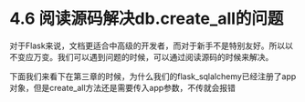 # 4.6 阅读源码解决db.create_all的问题

对于Flask来说，文档更适合中高级的开发者，而对于新手不是特别友好。所以以不变应万变。我们可以遇到问题的时候，可以通过阅读源码的时候来解决。

下面我们来看下在第三章的时候，为什么我们的flask_sqlalchemy已经注册了app对象，但是create_all方法还是需要传入app参数，不传就会报错